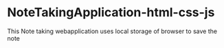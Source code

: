 # NoteTakingApplication-html-css-js

This Note taking webapplication uses local storage of browser to save the note 
